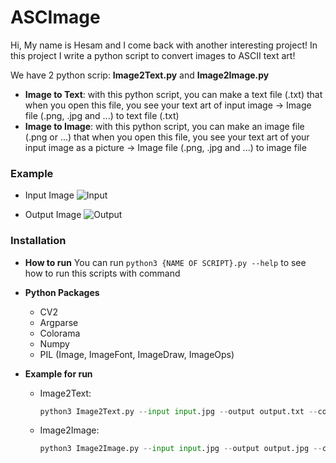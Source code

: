 # ASCImage
Hi, My name is Hesam and I come back with another interesting project!
In this project I write a python script to convert images to ASCII text art!

We have 2 python scrip: **Image2Text.py** and **Image2Image.py**

  * **Image to Text**:
    with this python script, you can make a text file (.txt) that when you open this file, you
    see your text art of input image -> Image file (.png, .jpg and ...) to text file (.txt)
  * **Image to Image**:
    with this python script, you can make an image file (.png or ...) that when you open this file, 
    you see your text art of your input image as a picture -> Image file (.png, .jpg and ...) to image file
   
### Example
  * Input Image
    ![Input](https://uupload.ir/files/6zbj_test.png)
  
  * Output Image
    ![Output](https://uupload.ir/files/lkdp_result.png)

### Installation
  * **How to run**
    You can run ```python3 {NAME OF SCRIPT}.py --help``` to see how to run this scripts with command
    
  * **Python Packages**
    * CV2
    * Argparse
    * Colorama
    * Numpy
    * PIL (Image, ImageFont, ImageDraw, ImageOps)
    
  * **Example for run**
    * Image2Text:
      ```python
      python3 Image2Text.py --input input.jpg --output output.txt --column 200 --mode simple
      ```
    * Image2Image:
      ```python
      python3 Image2Image.py --input input.jpg --output output.jpg --column 200 --scale 2 --background white --mode simple
      ```
